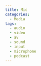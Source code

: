 ```yaml
---
title: Mic
categories:
  - Media
tags:
  - audio
  - video
  - av
  - sound
  - input
  - microphone
  - podcast
---
```

